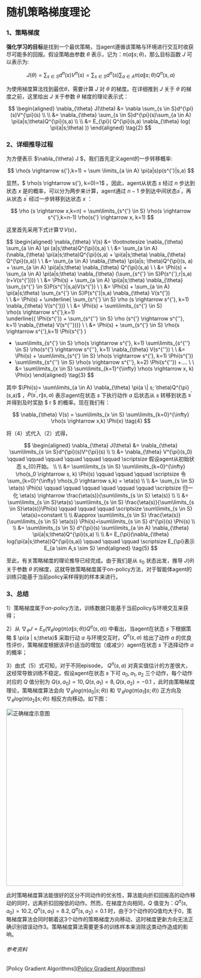 # 随机策略梯度理论

### 1、策略梯度

**强化学习的目标**是找到一个最优策略，当agent遵循该策略与环境进行交互时收获尽可能多的回报。假设策略由参数 $\theta$ 表示，记为：$\pi(a \| s;\theta)$，那么目标函数 $J$ 可以表示为:

$$
J(\theta)=\sum_{s \in S}d^{\pi}(s)V^{\pi}(s)=\sum_{s \in S}d^{\pi}(s)\sum_{a \in A}\pi(a \|s;\theta)Q^{\pi}(s,a) \tag{1}
$$

为使用梯度算法找到最优$\theta$，需要计算 $J$ 对 $\theta$ 的梯度。在详细推到 $J$ 关于 $\theta$ 的梯度之前，这里给出 $J$ 关于参数 $\theta$ 梯度的理论表示式：

$$
\begin{aligned} 
\nabla_{\theta} J(\theta) &= \nabla \sum_{s \in S}d^{\pi}(s)V^{\pi}(s) 
\\ 
\\ 
&= \nabla_{\theta} \sum_{s \in S}d^{\pi}(s)\sum_{a \in A} \pi(a|s;\theta)Q^{\pi}(s,a)
\\ 
\\ 
 &= E_{\pi}( Q^{\pi}(s,a) \nabla_{\theta} log( \pi(a|s;\theta) ))  
\end{aligned}
\tag{2}
$$

### 2、详细推导过程

为方便表示 $\nabla_{\theta} J $，我们首先定义agent的一步转移概率:

$$
\rho(s \rightarrow s{'},k=1) = \sum \limits_{a \in A} \pi(a|s)p(s^{'}|s,a)
$$

显然，$ \rho(s \rightarrow s{'}, k=0)=1$ 。因此，agent从状态 $s$ 经过 $n$ 步达到状态 $x$ 是的概率，可以分为两步来计算，agent通过 $n-1$ 步到达中间状态$s^{'}$，再从状态 $s^{'}$ 经过一步转移到达状态 $x$ ：

$$
\rho (s \rightarrow x,k=n) = \sum\limits_{s^{'} \in S} \rho(s \rightarrow s^{'},k=n-1) \rho(s{'} \rightarrow x, k=1)
$$

这里首先采用下式计算$\nabla V(s)$，

$$
\begin{aligned}
\nabla_{\theta} V(s) &= \footnotesize \nabla_{\theta} \sum_{a \in A} \pi (a|s;\theta)Q^{\pi}(s,a)
\\
\\ &= \sum_{a \in A}(\nabla_{\theta} \pi(a|s;\theta)Q^{\pi}(s,a) + \pi(a|s;\theta) \nabla_{\theta} Q^{\pi}(s,a))
\\
\\ &= \sum_{a \in A} \nabla_{\theta} \pi(a|s; \theta)Q^{\pi}(s, a) + \sum_{a \in A} \pi(a|s;\theta) \nabla_{\theta} Q^{\pi}(s,a)
\\
\\ &= \Phi(s) + \sum_{a \in A} \pi(a|s;\theta) \nabla_{\theta} (\sum_{s^{'} \in S}P(s^{'},r|s,a)(r+V(s^{'})))
\\
\\ &= \Phi(s) + \sum_{a \in A} \pi(a|s;\theta) \nabla_{\theta} \sum_{s^{'} \in S}P(s^{'}|s,a)V(s^{'})
\\
\\ &= \Phi(s) + \sum_{a \in A} \pi(a|s;\theta) \sum_{s^{'} \in S}P(s^{'}|s,a) \nabla_{\theta} V(s^{'})  
\\
\\ &= \Phi(s) + \underline{ \sum_{s^{'} \in S} \rho (s \rightarrow s^{'}, k=1) \nabla_{\theta} V(s^{'})}
\\
\\ &= \Phi(s) + \sum\limits_{s^{'} \in S}    
\rho(s \rightarrow s^{'},k=1)   
\underline{(     \Phi(s^{'}) +   \sum_{s^{''} \in S} \rho (s^{'} \rightarrow s^{''}, k=1) \nabla_{\theta} V(s^{''}))}
\\
\\ &= \Phi(s) + \sum_{s^{'} \in S} \rho(s \rightarrow s^{'},k=1) \Phi(s^{'} )
+ \sum\limits_{s^{'} \in S} \rho(s \rightarrow s^{'}, k=1) 
\sum\limits_{s^{''} \in S} \rho(s^{'} \rightarrow s^{''}, k=1) \nabla_{\theta} V(s^{''})
\\
\\ &= \Phi(s) + \sum\limits_{s^{'} \in S} \rho(s \rightarrow s^{'}, k=1) \Phi(s^{'})
+ \sum\limits_{s^{''} \in S} \rho(s \rightarrow s^{''}, k=2) \Phi(s^{''}) +....
\\
\\ &= \sum\limits_{x \in S} \sum\limits_{k=1}^{\infty} \rho(s \rightarrow x, k) \Phi(x)
\end{aligned}
\tag{3}
$$

其中 $\Phi(s)= \sum\limits_{a \in A} \nabla_{\theta} \pi(a \| s; \theta)Q^{\pi}(s,a)$  ，$P(s^{'},r \| s,a)$ 表示agent在状态 $s$ 下执行动作 $a$ 后状态从 $s$ 转移到状态 $s^{'}$ 并得到及时奖励 $ r $ 的概率。现在我们有：

$$
\nabla_{\theta} V(s) = \sum\limits_{x \in S} \sum\limits_{k=0}^{\infty} \rho(s \rightarrow x,k) \Phi(x) 
\tag{4}
$$

将（4）式代入（2）式得，

$$
\begin{aligned}
\nabla_{\theta} J(\theta) &= \nabla_{\theta} \sum\limits_{s \in S}d^{\pi}(s)V^{\pi}(s) 
\\
\\ &= \nabla_{\theta} V^{\pi}(s_0)
\qquad \qquad \qquad \qquad \qquad \qquad \scriptsize 假设agent从初始状态 s_{0}开始。
\\
\\ &= \sum\limits_{s \in S} \sum\limits_{k=0}^{\infty} \rho(s_0 \rightarrow s, k) \Phi(s) 
\qquad \qquad \qquad \scriptsize 令\sum_{k=0}^{\infty} \rho(s_0 \rightarrow s,k) = \eta(s)
\\
\\ &= \sum_{s \in S} \eta(s) \Phi(s)
\qquad \qquad \qquad \quad \qquad \qquad \scriptsize 归一化 \eta(s) \rightarrow \frac{\eta(s)}{\sum\limits_{s \in S} \eta(s)}
\\
\\ &= \sum\limits_{s \in S}\eta(s) \sum\limits_{s \in S} \frac{\eta(s)}{\sum\limits_{s \in S}\eta(s)}\Phi(s)
\qquad \qquad \qquad \scriptsize \sum\limits_{s \in S} \eta(s)=constant
\\
\\ &\approx \sum\limits_{s \in S} \frac{\eta(s)}{\sum\limits_{s \in S} \eta(s)} \Phi(s)=\sum\limits_{s \in S} d^{\pi}(s) \Phi(s)
\\
\\ &= \sum\limits_{s \in S} d^{\pi}(s) \sum\limits_{a \in A} \nabla_{\theta} \pi(a|s;\theta)Q^{\pi}(s,a)
\\
\\ &= E_{\pi}(\nabla_{\theta} log(\pi(a|s;\theta))Q^{\pi}(s,a))
\qquad \qquad \qquad \scriptsize E_{\pi}表示 E_{a \sim A,s \sim S}
\end{aligned}
\tag{5}
$$

至此，有关策略梯度的理论推导已经完成。由于我们是从 $s_0$ 状态出发，推导 $J(\theta)$ 关于参数 $\theta$ 的梯度，这就导致策略梯度属于on-policy方法，对于智能体agent的训练只能基于当前policy采样得到的样本来进行。

### 3、总结

1）策略梯度属于*on-policy*方法，训练数据只能基于当前policy与环境交互来获得；

2）从 $\nabla_{\theta} J = E_{\pi}( \nabla_{\theta}log(\pi(a \| s;\theta))Q^{\pi}(s,a))$ 中看出，当agent在状态 $s$ 下根据策略 $ \pi(a \| s;\theta)$ 采取行动 $a$ 与环境交互时，$Q^{\pi}(s,a)$ 给出了动作 $a$ 的优良性评价，策略梯度根据该评价适当的增加（或减少）agent在状态 $s$ 下选择动作 $a$ 的概率；

3）由式（5）式可知，对于不同episode， $Q^{\pi}(s,a)$ 对真实值估计的方差很大，这经常导致训练不稳定。假设agent在状态 $s$ 下可 $a_0, a_1, a_2$ 三个动作，每个动作对应的 $Q$ 值分别为 $Q(s,a_0)=10, Q(s,a_1)=8, Q(s,a_2)=-0.1$ ，此时由策略梯度理论，策略梯度算法会向 $\nabla_{\theta}log(\pi(a_0|s;\theta))$ 和 $\nabla_{\theta}log(\pi(a_1 \| s;\theta))$ 正方向及 $\nabla_{\theta}log(\pi(a_2 \| s;\theta))$ 相反方向移动。如下图：

<img title="" src="file:///C:/Users/yangyuanbao/Desktop/my%20post/正确策略梯度示意图.jpg" alt="正确梯度示意图" data-align="center" width="471">

此时策略梯度算法能很好的区分不同动作的优劣性，算法能向折扣回报高的动作移动的同时，远离折扣回报低的动作。然而，在梯度方向相同，$Q$ 值变为：$Q^{\pi}(s,a_0)=10.2,Q^{\pi}(s,a_1)=8.2,Q^{\pi}(s,a_2)=0.1$ 时，由于3个动作的Q值均大于0，策略梯度算法会同时朝着这3个动作的策略梯度方向移动，这时梯度更新方向无法正确识别错误动作3。策略梯度算法需要更多的训练样本来消除这类动作造成的影响。

###### 参考资料

[Policy Gradient Algorithms]([Policy Gradient Algorithms](https://lilianweng.github.io/lil-log/2018/04/08/policy-gradient-algorithms.html#actor-critic))
